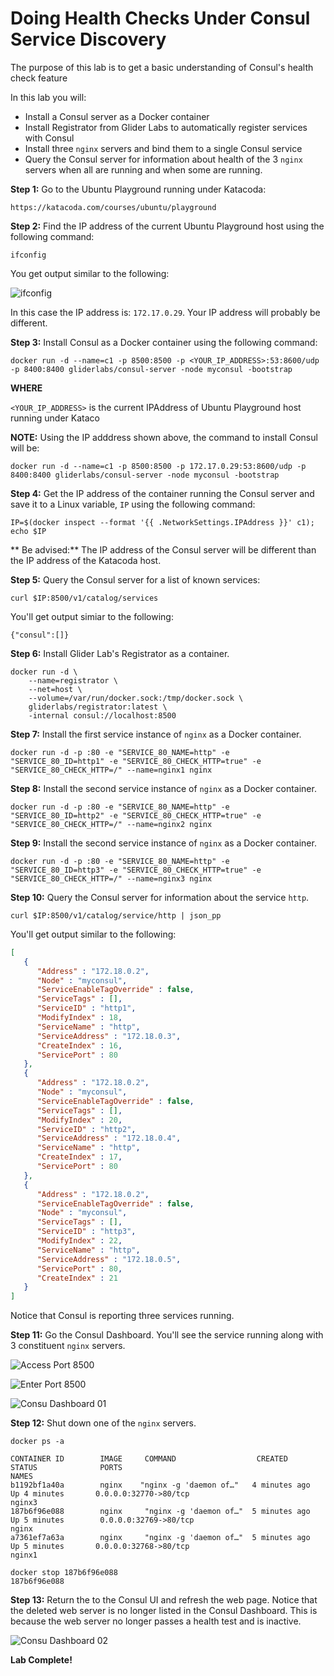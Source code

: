 # Doing Health Checks Under Consul Service Discovery

The purpose of this lab is to get a basic understanding of Consul's health check feature

In this lab you will:

* Install a Consul server as a Docker container
* Install Registrator from Glider Labs to automatically register services with Consul
* Install three `nginx` servers and bind them to a single Consul service
* Query the Consul server for information about health of the 3 `nginx` servers when all are running and when some are running.

**Step 1:** Go to the Ubuntu Playground running under Katacoda:

`https://katacoda.com/courses/ubuntu/playground`

**Step 2:** Find the IP address of the current Ubuntu Playground host using the following command:

`ifconfig`

You get output similar to the following:

![ifconfig](images/ifconfig.png)

In this case the IP address is: `172.17.0.29`. Your IP address will probably be different.

**Step 3:** Install Consul as a Docker container using the following command:

`docker run -d --name=c1 -p 8500:8500 -p <YOUR_IP_ADDRESS>:53:8600/udp -p 8400:8400 gliderlabs/consul-server -node myconsul -bootstrap`

**WHERE** 

`<YOUR_IP_ADDRESS>` is the current IPAddress of Ubuntu Playground host running under Kataco

**NOTE:** Using the IP adddress shown above, the command to install Consul will be:

`docker run -d --name=c1 -p 8500:8500 -p 172.17.0.29:53:8600/udp -p 8400:8400 gliderlabs/consul-server -node myconsul -bootstrap`

**Step 4:** Get the IP address of the container running the Consul server and save it to a Linux variable, `IP` using the following command:

`IP=$(docker inspect --format '{{ .NetworkSettings.IPAddress }}' c1); echo $IP`

** Be advised:** The IP address of the Consul server will be different than the IP address of the Katacoda host.

**Step 5:** Query the Consul server for a list of known services:

`curl $IP:8500/v1/catalog/services`

You'll get output simiar to the following:

`{"consul":[]}`

**Step 6:** Install Glider Lab's Registrator as a container.

```
docker run -d \
    --name=registrator \
    --net=host \
    --volume=/var/run/docker.sock:/tmp/docker.sock \
    gliderlabs/registrator:latest \
    -internal consul://localhost:8500
```

**Step 7:** Install the first service instance of `nginx` as a Docker container.

`docker run -d -p :80 -e "SERVICE_80_NAME=http" -e "SERVICE_80_ID=http1" -e "SERVICE_80_CHECK_HTTP=true" -e "SERVICE_80_CHECK_HTTP=/" --name=nginx1 nginx`

**Step 8:** Install the second service instance of `nginx` as a Docker container.

`docker run -d -p :80 -e "SERVICE_80_NAME=http" -e "SERVICE_80_ID=http2" -e "SERVICE_80_CHECK_HTTP=true" -e "SERVICE_80_CHECK_HTTP=/" --name=nginx2 nginx`

**Step 9:** Install the second service instance of `nginx` as a Docker container.

`docker run -d -p :80 -e "SERVICE_80_NAME=http" -e "SERVICE_80_ID=http3" -e "SERVICE_80_CHECK_HTTP=true" -e "SERVICE_80_CHECK_HTTP=/" --name=nginx3 nginx`

**Step 10:** Query the Consul server for information about the service `http`.

`curl $IP:8500/v1/catalog/service/http | json_pp`

You'll get output similar to the following:

```json
[
   {
      "Address" : "172.18.0.2",
      "Node" : "myconsul",
      "ServiceEnableTagOverride" : false,
      "ServiceTags" : [],
      "ServiceID" : "http1",
      "ModifyIndex" : 18,
      "ServiceName" : "http",
      "ServiceAddress" : "172.18.0.3",
      "CreateIndex" : 16,
      "ServicePort" : 80
   },
   {
      "Address" : "172.18.0.2",
      "Node" : "myconsul",
      "ServiceEnableTagOverride" : false,
      "ServiceTags" : [],
      "ModifyIndex" : 20,
      "ServiceID" : "http2",
      "ServiceAddress" : "172.18.0.4",
      "ServiceName" : "http",
      "CreateIndex" : 17,
      "ServicePort" : 80
   },
   {
      "Address" : "172.18.0.2",
      "ServiceEnableTagOverride" : false,
      "Node" : "myconsul",
      "ServiceTags" : [],
      "ServiceID" : "http3",
      "ModifyIndex" : 22,
      "ServiceName" : "http",
      "ServiceAddress" : "172.18.0.5",
      "ServicePort" : 80,
      "CreateIndex" : 21
   }
]
```

Notice that Consul is reporting three services running.


**Step 11:** Go the Consul Dashboard. You'll see the service running along with 3 constituent `nginx` servers.

![Access Port 8500](./images/access-web-site-01.png)

![Enter Port 8500](./images/access-web-site-02.png)

![Consu Dashboard 01](./images/consul-ui-01.png)


**Step 12:** Shut down one of the `nginx` servers.

`docker ps -a`

```
CONTAINER ID        IMAGE     COMMAND                  CREATED             STATUS              PORTS                                                                                                            NAMES
b1192bf1a40a        nginx    "nginx -g 'daemon of…"   4 minutes ago       Up 4 minutes       0.0.0.0:32770->80/tcp                                                                                              nginx3
187b6f96e088        nginx     "nginx -g 'daemon of…"  5 minutes ago      Up 5 minutes        0.0.0.0:32769->80/tcp                                                                                              nginx
a7361ef7a63a        nginx     "nginx -g 'daemon of…"  5 minutes ago       Up 5 minutes       0.0.0.0:32768->80/tcp                                                                                              nginx1
```
```
docker stop 187b6f96e088
187b6f96e088
```

**Step 13:** Return the to the Consul UI and refresh the web page. Notice that the deleted web server is no longer listed in the Consul Dashboard. This is because the web server no longer passes a health test and is inactive.

![Consu Dashboard 02](./images/consul-ui-02.png)

**Lab Complete!**
